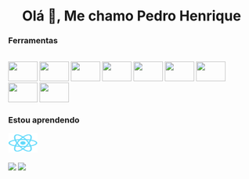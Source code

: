 <h1 align="center">Olá 👋, Me chamo Pedro Henrique</h1>

### Ferramentas
<div style="display: inline_block">
<br>
<img src="https://cdn.jsdelivr.net/gh/devicons/devicon/icons/git/git-original.svg" width="60" height="40"/>
<img src="https://cdn.jsdelivr.net/gh/devicons/devicon/icons/csharp/csharp-original.svg" width="60" height="40"/> 
<img src="https://cdn.jsdelivr.net/gh/devicons/devicon/icons/php/php-original.svg" width="60" height="40"/>
<img src="https://cdn.jsdelivr.net/gh/devicons/devicon/icons/nodejs/nodejs-original.svg" width="60" height="40"/>
<img src="https://cdn.jsdelivr.net/gh/devicons/devicon/icons/java/java-original.svg" width="60" height="40"/>
<img src="https://cdn.jsdelivr.net/gh/devicons/devicon/icons/javascript/javascript-original.svg" width="60" height="40"/>
<img src="https://cdn.jsdelivr.net/gh/devicons/devicon/icons/linux/linux-original.svg" width="60" height="40"/>
<img src="https://cdn.jsdelivr.net/gh/devicons/devicon/icons/windows8/windows8-original.svg" width="60" height="40"/>
<img src="https://cdn.jsdelivr.net/gh/devicons/devicon/icons/mysql/mysql-original.svg" width="60" height="40"/>
</div>

### Estou aprendendo
<div style="display: inline_block">
<img src="https://raw.githubusercontent.com/devicons/devicon/master/icons/react/react-original.svg" width="60" height="40"/> 
</div>

<br>

<div>
  <img height="150em" src="https://github-readme-stats.vercel.app/api?username=pedruhb&show_icons=true&theme=dracula&include_all_commits=true&count_private=true"/>
  <img height="149em" src="https://github-readme-stats.vercel.app/api/top-langs/?username=pedruhb&layout=compact&langs_count=7&theme=dracula"/>
</div>
